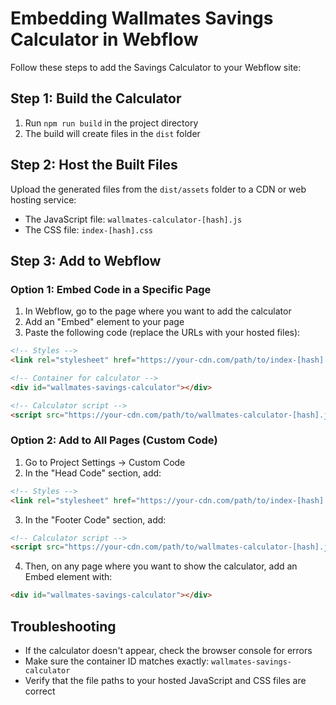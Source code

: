 
# Embedding Wallmates Savings Calculator in Webflow

Follow these steps to add the Savings Calculator to your Webflow site:

## Step 1: Build the Calculator

1. Run `npm run build` in the project directory
2. The build will create files in the `dist` folder

## Step 2: Host the Built Files

Upload the generated files from the `dist/assets` folder to a CDN or web hosting service:
- The JavaScript file: `wallmates-calculator-[hash].js`
- The CSS file: `index-[hash].css`

## Step 3: Add to Webflow

### Option 1: Embed Code in a Specific Page

1. In Webflow, go to the page where you want to add the calculator
2. Add an "Embed" element to your page
3. Paste the following code (replace the URLs with your hosted files):

```html
<!-- Styles -->
<link rel="stylesheet" href="https://your-cdn.com/path/to/index-[hash].css">

<!-- Container for calculator -->
<div id="wallmates-savings-calculator"></div>

<!-- Calculator script -->
<script src="https://your-cdn.com/path/to/wallmates-calculator-[hash].js"></script>
```

### Option 2: Add to All Pages (Custom Code)

1. Go to Project Settings → Custom Code
2. In the "Head Code" section, add:

```html
<!-- Styles -->
<link rel="stylesheet" href="https://your-cdn.com/path/to/index-[hash].css">
```

3. In the "Footer Code" section, add:

```html
<!-- Calculator script -->
<script src="https://your-cdn.com/path/to/wallmates-calculator-[hash].js"></script>
```

4. Then, on any page where you want to show the calculator, add an Embed element with:

```html
<div id="wallmates-savings-calculator"></div>
```

## Troubleshooting

- If the calculator doesn't appear, check the browser console for errors
- Make sure the container ID matches exactly: `wallmates-savings-calculator`
- Verify that the file paths to your hosted JavaScript and CSS files are correct

